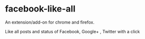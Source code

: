 facebook-like-all
=================
An extension/add-on for chrome and firefox.

Like all posts and status of Facebook, Google+ , Twitter with a click

